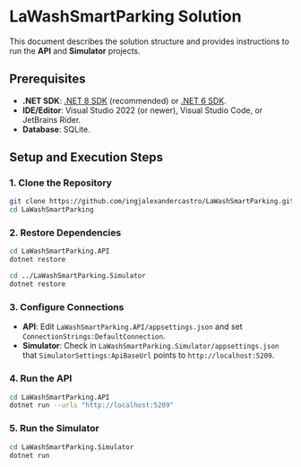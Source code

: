# LaWashSmartParking Solution

This document describes the solution structure and provides instructions to run the **API** and **Simulator** projects.

## Prerequisites

- **.NET SDK**: [.NET 8 SDK](https://dotnet.microsoft.com/download/dotnet/8.0) (recommended) or [.NET 6 SDK](https://dotnet.microsoft.com/download/dotnet/6.0).
- **IDE/Editor**: Visual Studio 2022 (or newer), Visual Studio Code, or JetBrains Rider.
- **Database**: SQLite.

## Setup and Execution Steps

### 1. Clone the Repository

```bash
git clone https://github.com/ingjalexandercastro/LaWashSmartParking.git
cd LaWashSmartParking
```

### 2. Restore Dependencies

```bash
cd LaWashSmartParking.API
dotnet restore

cd ../LaWashSmartParking.Simulator
dotnet restore
``` 

### 3. Configure Connections

- **API**: Edit `LaWashSmartParking.API/appsettings.json` and set `ConnectionStrings:DefaultConnection`.
- **Simulator**: Check in `LaWashSmartParking.Simulator/appsettings.json` that `SimulatorSettings:ApiBaseUrl` points to `http://localhost:5209`.

### 4. Run the API

```bash
cd LaWashSmartParking.API
dotnet run --urls "http://localhost:5209"
``` 

### 5. Run the Simulator

```bash
cd LaWashSmartParking.Simulator
dotnet run
```
